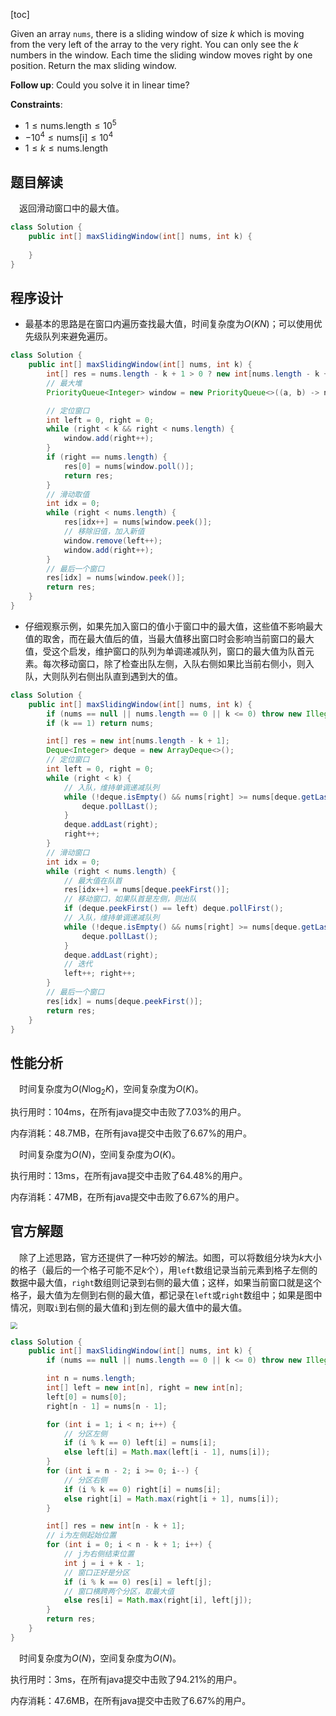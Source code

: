 [toc]

Given an array `nums`, there is a sliding window of size $k$ which is moving from the very left of the array to the very right. You can only see the $k$ numbers in the window. Each time the sliding window moves right by one position. Return the max sliding window.



**Follow up**:
Could you solve it in linear time?



**Constraints**:

* $1 \le \text{nums.length} \le 10^5$
* $-10^4 \le \text{nums[i]} \le 10^4$
* $1 \le k \le \text{nums.length}$



## 题目解读

&emsp;返回滑动窗口中的最大值。

```java
class Solution {
    public int[] maxSlidingWindow(int[] nums, int k) {
        
    }
}
```

## 程序设计

* 最基本的思路是在窗口内遍历查找最大值，时间复杂度为$O(KN)$；可以使用优先级队列来避免遍历。

```java
class Solution {
    public int[] maxSlidingWindow(int[] nums, int k) {
        int[] res = nums.length - k + 1 > 0 ? new int[nums.length - k + 1] : new int[1];
        // 最大堆
        PriorityQueue<Integer> window = new PriorityQueue<>((a, b) -> nums[b] - nums[a]);

        // 定位窗口
        int left = 0, right = 0;
        while (right < k && right < nums.length) {
            window.add(right++);
        }
        if (right == nums.length) {
            res[0] = nums[window.poll()]; 
            return res;
        }
        // 滑动取值
        int idx = 0;
        while (right < nums.length) {
            res[idx++] = nums[window.peek()];
            // 移除旧值，加入新值
            window.remove(left++);
            window.add(right++);
        }
        // 最后一个窗口
        res[idx] = nums[window.peek()];
        return res;
    }
}
```

* 仔细观察示例，如果先加入窗口的值小于窗口中的最大值，这些值不影响最大值的取舍，而在最大值后的值，当最大值移出窗口时会影响当前窗口的最大值，受这个启发，维护窗口的队列为单调递减队列，窗口的最大值为队首元素。每次移动窗口，除了检查出队左侧，入队右侧如果比当前右侧小，则入队，大则队列右侧出队直到遇到大的值。

```java
class Solution {
    public int[] maxSlidingWindow(int[] nums, int k) {
        if (nums == null || nums.length == 0 || k <= 0) throw new IllegalArgumentException("invalid param");
        if (k == 1) return nums;

        int[] res = new int[nums.length - k + 1];
        Deque<Integer> deque = new ArrayDeque<>();
        // 定位窗口
        int left = 0, right = 0;
        while (right < k) {
            // 入队，维持单调递减队列
            while (!deque.isEmpty() && nums[right] >= nums[deque.getLast()]) {
                deque.pollLast();
            }
            deque.addLast(right);
            right++;
        }
        // 滑动窗口
        int idx = 0;
        while (right < nums.length) {
            // 最大值在队首
            res[idx++] = nums[deque.peekFirst()];
            // 移动窗口，如果队首是左侧，则出队
            if (deque.peekFirst() == left) deque.pollFirst();
            // 入队，维持单调递减队列
            while (!deque.isEmpty() && nums[right] >= nums[deque.getLast()]) {
                deque.pollLast();
            }
            deque.addLast(right);
            // 迭代
            left++; right++;
        }
        // 最后一个窗口
        res[idx] = nums[deque.peekFirst()];
        return res;
    }
}
```

## 性能分析

&emsp;时间复杂度为$O(N\log_2K)$，空间复杂度为$O(K)$。

执行用时：104ms，在所有java提交中击败了7.03%的用户。

内存消耗：48.7MB，在所有java提交中击败了6.67%的用户。

&emsp;时间复杂度为$O(N)$，空间复杂度为$O(K)$。

执行用时：13ms，在所有java提交中击败了64.48%的用户。

内存消耗：47MB，在所有java提交中击败了6.67%的用户。

## 官方解题

&emsp;除了上述思路，官方还提供了一种巧妙的解法。如图，可以将数组分块为$k$大小的格子（最后的一个格子可能不足$k$个），用`left`数组记录当前元素到格子左侧的数据中最大值，`right`数组则记录到右侧的最大值；这样，如果当前窗口就是这个格子，最大值为左侧到右侧的最大值，都记录在`left`或`right`数组中；如果是图中情况，则取`i`到右侧的最大值和`j`到左侧的最大值中的最大值。

<img src="../images/#239.png" style="zoom: 67%;" />

```java
class Solution {
    public int[] maxSlidingWindow(int[] nums, int k) {
        if (nums == null || nums.length == 0 || k <= 0) throw new IllegalArgumentException("invalid param");

        int n = nums.length;
        int[] left = new int[n], right = new int[n];
        left[0] = nums[0];
        right[n - 1] = nums[n - 1];

        for (int i = 1; i < n; i++) {
            // 分区左侧
            if (i % k == 0) left[i] = nums[i];
            else left[i] = Math.max(left[i - 1], nums[i]);
        }
        for (int i = n - 2; i >= 0; i--) {
            // 分区右侧
            if (i % k == 0) right[i] = nums[i];
            else right[i] = Math.max(right[i + 1], nums[i]);
        }

        int[] res = new int[n - k + 1];
        // i为左侧起始位置
        for (int i = 0; i < n - k + 1; i++) {
            // j为右侧结束位置
            int j = i + k - 1;
            // 窗口正好是分区
            if (i % k == 0) res[i] = left[j];
            // 窗口横跨两个分区，取最大值
            else res[i] = Math.max(right[i], left[j]);
        }
        return res;
    }
}
```

&emsp;时间复杂度为$O(N)$，空间复杂度为$O(N)$。

执行用时：3ms，在所有java提交中击败了94.21%的用户。

内存消耗：47.6MB，在所有java提交中击败了6.67%的用户。